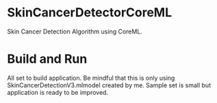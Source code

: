 # SkinCancerDetectorCoreML
Skin Cancer Detection Algorithm using CoreML.

# Build and Run
All set to build application. Be mindful that this is only using SkinCancerDetectionV3.mlmodel created by me. Sample set is small but application is ready to be improved.

